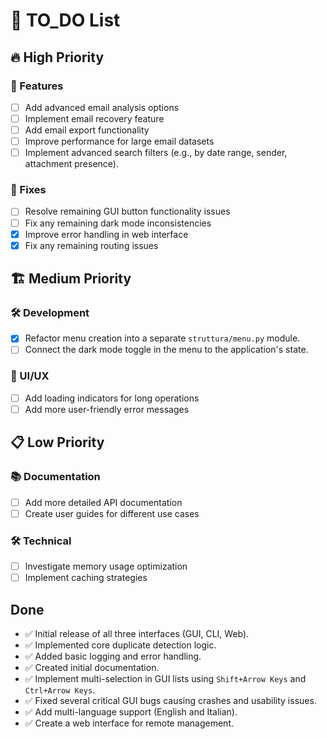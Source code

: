 # 📝 TO_DO List

## 🔥 High Priority

### 🚀 Features

- [ ] Add advanced email analysis options
- [ ] Implement email recovery feature
- [ ] Add email export functionality
- [ ] Improve performance for large email datasets
- [ ] Implement advanced search filters (e.g., by date range, sender, attachment presence).

### 🐛 Fixes

- [ ] Resolve remaining GUI button functionality issues
- [ ] Fix any remaining dark mode inconsistencies
- [x] Improve error handling in web interface
- [x] Fix any remaining routing issues

## 🏗️ Medium Priority

### 🛠️ Development

- [x] Refactor menu creation into a separate `struttura/menu.py` module.
- [ ] Connect the dark mode toggle in the menu to the application's state.

### 🎨 UI/UX

- [ ] Add loading indicators for long operations
- [ ] Add more user-friendly error messages

## 📋 Low Priority

### 📚 Documentation

- [ ] Add more detailed API documentation
- [ ] Create user guides for different use cases

### 🛠️ Technical

- [ ] Investigate memory usage optimization
- [ ] Implement caching strategies

## Done
- ✅ Initial release of all three interfaces (GUI, CLI, Web).
- ✅ Implemented core duplicate detection logic.
- ✅ Added basic logging and error handling.
- ✅ Created initial documentation.
- ✅ Implement multi-selection in GUI lists using `Shift+Arrow Keys` and `Ctrl+Arrow Keys`.
- ✅ Fixed several critical GUI bugs causing crashes and usability issues.
- ✅ Add multi-language support (English and Italian).
- ✅ Create a web interface for remote management.
